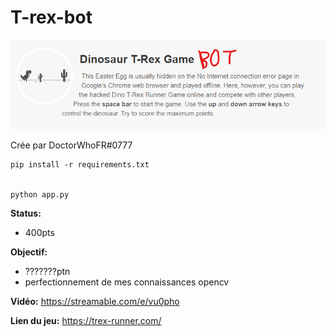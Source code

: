# T-rex-bot

<img src="https://github.com/DoctorWhoFR/T-rex-bot/raw/master/t.png">

Crée par DoctorWhoFR#0777
```
pip install -r requirements.txt


python app.py
```

**Status:**
- 400pts

**Objectif:**
- ???????ptn
- perfectionnement de mes connaissances opencv

**Vidéo:**
https://streamable.com/e/vu0pho

**Lien du jeu:**
https://trex-runner.com/
